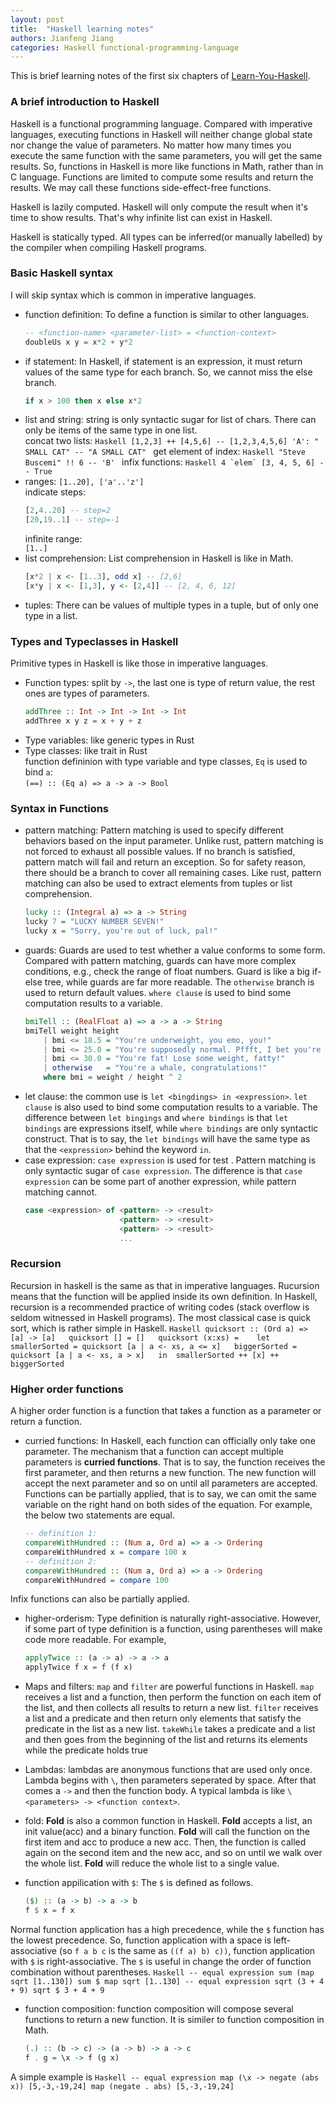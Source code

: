 ```yaml
---
layout: post
title:  "Haskell learning notes"
authors: Jianfeng Jiang
categories: Haskell functional-programming-language 
---
```


This is brief learning notes of the first six chapters of [Learn-You-Haskell](http://learnyouahaskell.com).

### A brief introduction to Haskell

Haskell is a functional programming language. Compared with imperative languages, executing functions in Haskell will neither change global state nor change the value of parameters. No matter how many times you execute the same function with the same parameters, you will get the same results. So, functions in Haskell is more like functions in Math, rather than in C language. Functions are limited to compute some results and return the results. We may call these functions side-effect-free functions.  

Haskell is lazily computed. Haskell will only compute the result when it's time to show results. That's why infinite list can exist in Haskell.

Haskell is statically typed. All types can be inferred(or manually labelled) by the compiler when compiling Haskell programs.  

### Basic Haskell syntax

I will skip syntax which is common in imperative languages.

- function definition: To define a function is similar to other languages.
    ```Haskell
    -- <function-name> <parameter-list> = <function-context>
    doubleUs x y = x*2 + y*2
    ```
- if statement: In Haskell, if statement is an expression, it must return values of the same type for each branch. So, we cannot miss the else branch.
    ```Haskell
    if x > 100 then x else x*2
    ```
- list and string: string is only syntactic sugar for list of chars.
  There can only be items of the same type in one list.  
  concat two lists:
      ```Haskell
      [1,2,3] ++ [4,5,6] -- [1,2,3,4,5,6]
      'A': " SMALL CAT" -- "A SMALL CAT"
      ```
  get element of index:
      ```Haskell
      "Steve Buscemi" !! 6 -- 'B'
      ```
  infix functions:
      ```Haskell
      4 `elem` [3, 4, 5, 6] -- True
      ```
- ranges:
    `[1..20], ['a'..'z']`  
  indicate steps:
    ```Haskell  
    [2,4..20] -- step=2  
    [20,19..1] -- step=-1
    ```  
  infinite range:  
    `[1..]`
- list comprehension: List comprehension in Haskell is like in Math. 
    ```Haskell
    [x*2 | x <- [1..3], odd x] -- [2,6] 
    [x*y | x <- [1,3], y <- [2,4]] -- [2, 4, 6, 12]  
    ```
- tuples: There can be values of multiple types in a tuple, but of only one type in a list.  

### Types and Typeclasses in Haskell  

Primitive types in Haskell is like those in imperative languages.  
- Function types: split by `->`, the last one is type of return value, the rest ones are types of parameters.  
  ```Haskell
  addThree :: Int -> Int -> Int -> Int  
  addThree x y z = x + y + z  
  ```
- Type variables: like generic types in Rust  
- Type classes: like trait in Rust  
  function defininion with type variable and type classes, `Eq` is used to bind `a`:  
    `(==) :: (Eq a) => a -> a -> Bool`  

### Syntax in Functions
- pattern matching: Pattern matching is used to specify different behaviors based on the input parameter. Unlike rust, pattern matching is not forced to exhaust all possible values. If no branch is satisfied, pattern match will fail and return an exception. So for safety reason, there should be a branch to cover all remaining cases. Like rust, pattern matching can also be used to extract elements from tuples or list comprehension.
    ```Haskell
    lucky :: (Integral a) => a -> String  
    lucky 7 = "LUCKY NUMBER SEVEN!"  
    lucky x = "Sorry, you're out of luck, pal!" 
    ```
- guards: Guards are used to test whether a value conforms to some form. Compared with pattern matching, guards can have more complex conditions, e.g., check the range of float numbers. Guard is like a big if-else tree, while guards are far more readable. The `otherwise` branch is used to return default values. `where clause` is used to bind some computation results to a variable.
    ```Haskell
    bmiTell :: (RealFloat a) => a -> a -> String  
    bmiTell weight height  
        | bmi <= 18.5 = "You're underweight, you emo, you!"  
        | bmi <= 25.0 = "You're supposedly normal. Pffft, I bet you're ugly!"  
        | bmi <= 30.0 = "You're fat! Lose some weight, fatty!"  
        | otherwise   = "You're a whale, congratulations!"  
        where bmi = weight / height ^ 2
    ```
- let clause: the common use is `let <bingdings> in <expression>`. `let clause` is also used to bind some computation results to a variable. The difference between `let bingings` and `where bindings` is that `let bindings` are expressions itself, while `where bindings` are only syntactic construct. That is to say, the `let bindings` will have the same type as that the `<expression>` behind the keyword `in`.
- case expression: `case expression` is used for test . Pattern matching is only syntactic sugar of `case expression`. The difference is that `case expression` can be some part of another expression, while pattern matching cannot.
    ```Haskell
    case <expression> of <pattern> -> <result>  
                         <pattern> -> <result>  
                         <pattern> -> <result>  
                         ...  
    ```

### Recursion

Recursion in haskell is the same as that in imperative languages. Rucursion means that the function will be applied inside its own definition. In Haskell, recursion is a recommended practice of writing codes (stack overflow is seldom witnessed in Haskell programs). The most classical case is quick sort, which is rather simple in Haskell.
    ```Haskell
    quicksort :: (Ord a) => [a] -> [a]  
    quicksort [] = []  
    quicksort (x:xs) =   
        let smallerSorted = quicksort [a | a <- xs, a <= x]  
            biggerSorted = quicksort [a | a <- xs, a > x]  
        in  smallerSorted ++ [x] ++ biggerSorted  
    ```

### Higher order functions

A higher order function is a function that takes a function as a parameter or return a function.

- curried functions: In Haskell, each function can officially only take one parameter. The mechanism that a function can accept multiple parameters is **curried functions**. That is to say, the function receives the first parameter, and then returns a new function. The new function will accept the next parameter and so on until all parameters are accepted.
Functions can be partially applied, that is to say, we can omit the same variable on the right hand on both sides of the equation. For example, the below two statements are equal.
    ```Haskell
    -- definition 1:
    compareWithHundred :: (Num a, Ord a) => a -> Ordering  
    compareWithHundred x = compare 100 x  
    -- definition 2:
    compareWithHundred :: (Num a, Ord a) => a -> Ordering  
    compareWithHundred = compare 100 
    ```
Infix functions can also be partially applied.

- higher-orderism: Type definition is naturally right-associative. However, if some part of type definition is a function, using parentheses will make code more readable. For example,
    ```Haskell
    applyTwice :: (a -> a) -> a -> a  
    applyTwice f x = f (f x)  
    ```
- Maps and filters: `map` and `filter` are powerful functions in Haskell. `map` receives a list and a function, then perform the function on each item of the list, and then collects all results to return a new list. `filter` receives a list and a predicate and then return only elements that satisfy the predicate in the list as a new list. `takeWhile` takes a predicate and a list and then goes from the beginning of the list and returns its elements while the predicate holds true

- Lambdas: lambdas are anonymous functions that are used only once. Lambda begins with `\`, then parameters seperated by space. After that comes a `->` and then the function body. A typical lambda is like `\<parameters> -> <function context>`.

- fold: **Fold** is also a common function in Haskell. **Fold** accepts a list, an init value(acc) and a binary function. **Fold** will call the function on the first item and acc to produce a new acc. Then, the function is called again on the second item and the new acc, and so on until we walk over the whole list. **Fold** will reduce the whole list to a single value.

- function appilication with `$`: The `$` is defined as follows.
    ```Haskell
    ($) :: (a -> b) -> a -> b  
    f $ x = f x
    ```  
Normal function application has a high precedence, while the `$` function has the lowest precedence. So, function application with a space is left-associative (so `f a b c` is the same as `((f a) b) c))`, function application with `$` is right-associative. The `$` is useful in change the order of function combination without parentheses. 
    ```Haskell
    -- equal expression
    sum (map sqrt [1..130])
    sum $ map sqrt [1..130]
    -- equal expression
    sqrt (3 + 4 + 9)
    sqrt $ 3 + 4 + 9
    ```
- function composition: function composition will compose several functions to return a new function. It is similer to function composition in Math. 
    ```Haskell
    (.) :: (b -> c) -> (a -> b) -> a -> c  
    f . g = \x -> f (g x) 
    ```
A simple example is
    ```Haskell
    -- equal expression
    map (\x -> negate (abs x)) [5,-3,-19,24]
    map (negate . abs) [5,-3,-19,24]
    ```